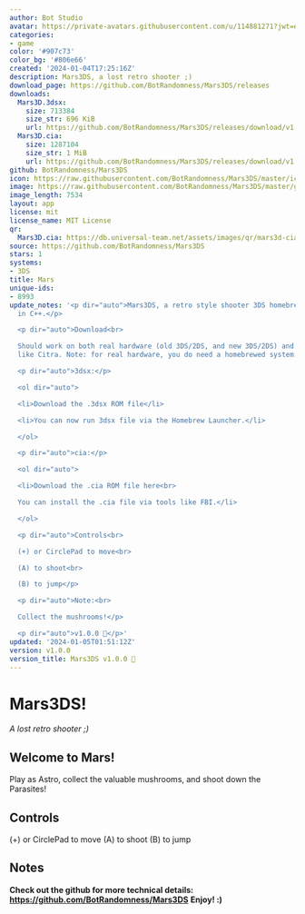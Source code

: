 ```yaml
---
author: Bot Studio
avatar: https://private-avatars.githubusercontent.com/u/114881271?jwt=eyJhbGciOiJIUzI1NiIsInR5cCI6IkpXVCJ9.eyJpc3MiOiJnaXRodWIuY29tIiwiYXVkIjoicmF3LmdpdGh1YnVzZXJjb250ZW50LmNvbSIsImtleSI6ImtleTEiLCJleHAiOjE3MzQ2MTE3NjAsIm5iZiI6MTczNDYxMDU2MCwicGF0aCI6Ii91LzExNDg4MTI3MSJ9.7hGViCOD-mBDOoib4DsKVFzU7EyF0yQsiclojIZnEIo&v=4
categories:
- game
color: '#907c73'
color_bg: '#806e66'
created: '2024-01-04T17:25:16Z'
description: Mars3DS, a lost retro shooter ;)
download_page: https://github.com/BotRandomness/Mars3DS/releases
downloads:
  Mars3D.3dsx:
    size: 713384
    size_str: 696 KiB
    url: https://github.com/BotRandomness/Mars3DS/releases/download/v1.0.0/Mars3D.3dsx
  Mars3D.cia:
    size: 1287104
    size_str: 1 MiB
    url: https://github.com/BotRandomness/Mars3DS/releases/download/v1.0.0/Mars3D.cia
github: BotRandomness/Mars3DS
icon: https://raw.githubusercontent.com/BotRandomness/Mars3DS/master/icon.png
image: https://raw.githubusercontent.com/BotRandomness/Mars3DS/master/git-res/logo.png
image_length: 7534
layout: app
license: mit
license_name: MIT License
qr:
  Mars3D.cia: https://db.universal-team.net/assets/images/qr/mars3d-cia.png
source: https://github.com/BotRandomness/Mars3DS
stars: 1
systems:
- 3DS
title: Mars
unique-ids:
- 8993
update_notes: '<p dir="auto">Mars3DS, a retro style shooter 3DS homebrew, written
  in C++.</p>

  <p dir="auto">Download<br>

  Should work on both real hardware (old 3DS/2DS, and new 3DS/2DS) and 3DS emulators
  like Citra. Note: for real hardware, you do need a homebrewed system.</p>

  <p dir="auto">3dsx:</p>

  <ol dir="auto">

  <li>Download the .3dsx ROM file</li>

  <li>You can now run 3dsx file via the Homebrew Launcher.</li>

  </ol>

  <p dir="auto">cia:</p>

  <ol dir="auto">

  <li>Download the .cia ROM file here<br>

  You can install the .cia file via tools like FBI.</li>

  </ol>

  <p dir="auto">Controls<br>

  (+) or CirclePad to move<br>

  (A) to shoot<br>

  (B) to jump</p>

  <p dir="auto">Note:<br>

  Collect the mushrooms!</p>

  <p dir="auto">v1.0.0 🚀</p>'
updated: '2024-01-05T01:51:12Z'
version: v1.0.0
version_title: Mars3DS v1.0.0 🚀
---
```

# Mars3DS!
_A lost retro shooter ;)_
## Welcome to Mars!
Play as Astro, collect the valuable mushrooms, and shoot down the Parasites!
## Controls
(+) or CirclePad to move
(A) to shoot
(B) to jump
## Notes
**Check out the github for more technical details: https://github.com/BotRandomness/Mars3DS**
**Enjoy! :)**
